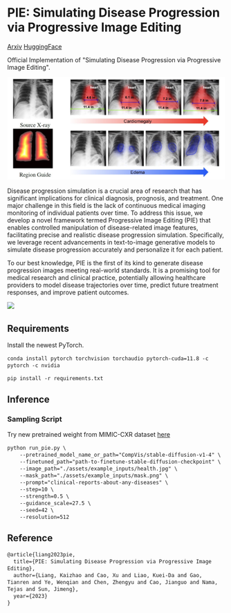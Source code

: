# PIE: Simulating Disease Progression via Progressive Image Editing    

[Arxiv](https://arxiv.org/abs/2309.11745)         [HuggingFace](https://huggingface.co/papers/2309.11745)

Official Implementation of "Simulating Disease Progression via Progressive Image Editing".   


![](./assets/paper/pie.jpg)

Disease progression simulation is a crucial area of research that has significant implications for clinical diagnosis, prognosis, and treatment. One major challenge in this field is the lack of continuous medical imaging monitoring of individual patients over time. To address this issue, we develop a novel framework termed Progressive Image Editing (PIE) that enables controlled manipulation of disease-related image features, facilitating precise and realistic disease progression simulation. Specifically, we leverage recent advancements in text-to-image generative models to simulate disease progression accurately and personalize it for each patient.    

To our best knowledge, PIE is the first of its kind to generate disease progression images meeting real-world standards. It is a promising tool for medical research and clinical practice, potentially allowing healthcare providers to model disease trajectories over time, predict future treatment responses, and improve patient outcomes.     

![](./assets/progression/progression.gif)

## Requirements    

Install the newest PyTorch.      

```
conda install pytorch torchvision torchaudio pytorch-cuda=11.8 -c pytorch -c nvidia
```

```
pip install -r requirements.txt
```

## Inference    


### Sampling Script    

Try new pretrained weight from MIMIC-CXR dataset [here](https://huggingface.co/IrohXu/stable-diffusion-mimic-cxr-v0.1)

```
python run_pie.py \
    --pretrained_model_name_or_path="CompVis/stable-diffusion-v1-4" \
    --finetuned_path="path-to-finetune-stable-diffusion-checkpoint" \
    --image_path="./assets/example_inputs/health.jpg" \
    --mask_path="./assets/example_inputs/mask.png" \
    --prompt="clinical-reports-about-any-diseases" \
    --step=10 \
    --strength=0.5 \
    --guidance_scale=27.5 \
    --seed=42 \
    --resolution=512
```

## Reference      

```
@article{liang2023pie,
  title={PIE: Simulating Disease Progression via Progressive Image Editing},
  author={Liang, Kaizhao and Cao, Xu and Liao, Kuei-Da and Gao, Tianren and Ye, Wenqian and Chen, Zhengyu and Cao, Jianguo and Nama, Tejas and Sun, Jimeng},
  year={2023}
}
```

